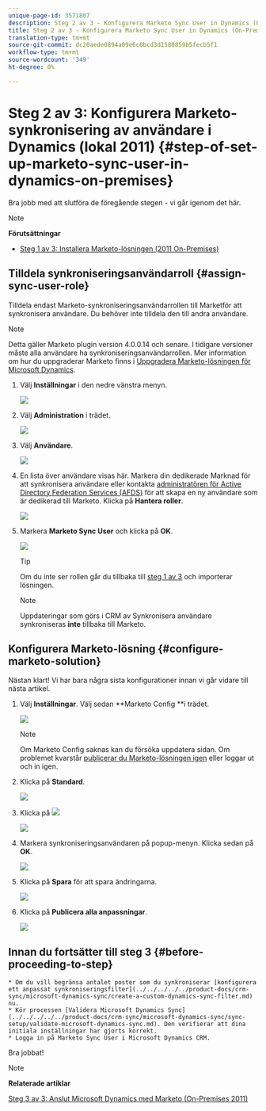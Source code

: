 ```yaml
---
unique-page-id: 3571807
description: Steg 2 av 3 - Konfigurera Marketo Sync User in Dynamics (On-Premises 2011) - Marketo Docs - Produktdokumentation
title: Steg 2 av 3 - Konfigurera Marketo Sync User in Dynamics (On-Premises 2011)
translation-type: tm+mt
source-git-commit: dc20aede0894a09e6c0bcd3d1580859b5fecb5f1
workflow-type: tm+mt
source-wordcount: '349'
ht-degree: 0%

---
```



# Steg 2 av 3: Konfigurera Marketo-synkronisering av användare i Dynamics (lokal 2011) {#step-of-set-up-marketo-sync-user-in-dynamics-on-premises}

Bra jobb med att slutföra de föregående stegen - vi går igenom det här.

>[!NOTE]
>
>**Förutsättningar**
>
>* [Steg 1 av 3: Installera Marketo-lösningen (2011 On-Premises)](step-1-of-3-install.md)

>



## Tilldela synkroniseringsanvändarroll {#assign-sync-user-role}

Tilldela endast Marketo-synkroniseringsanvändarrollen till Marketför att synkronisera användare. Du behöver inte tilldela den till andra användare.

>[!NOTE]
>
>Detta gäller Marketo plugin version 4.0.0.14 och senare. I tidigare versioner måste alla användare ha synkroniseringsanvändarrollen. Mer information om hur du uppgraderar Marketo finns i [Uppgradera Marketo-lösningen för Microsoft Dynamics](../../../../../product-docs/crm-sync/microsoft-dynamics-sync/sync-setup/download-the-marketo-lead-management-solution/upgrade-the-marketo-solution-for-microsoft-dynamics.md).

1. Välj **Inställningar** i den nedre vänstra menyn.

   ![](assets/image2015-4-2-14-3a2-3a40.png)

1. Välj **Administration** i trädet.

   ![](assets/image2015-4-2-14-3a3-3a30.png)

1. Välj **Användare**.

   ![](assets/image2015-4-2-14-3a4-3a37.png)

1. En lista över användare visas här. Markera din dedikerade Marknad för att synkronisera användare eller kontakta [administratören för Active Directory Federation Services (AFDS)](https://msdn.microsoft.com/en-us/library/bb897402.aspx) för att skapa en ny användare som är dedikerad till Marketo. Klicka på **Hantera roller**.

   ![](assets/image2015-4-2-14-3a11-3a7.png)

1. Markera **Marketo Sync User** och klicka på **OK**.

   ![](assets/image2015-4-2-14-3a15-3a0.png)

   >[!TIP]
   >
   >Om du inte ser rollen går du tillbaka till [steg 1 av 3](step-1-of-3-install.md) och importerar lösningen.

   >[!NOTE]
   >
   >Uppdateringar som görs i CRM av Synkronisera användare synkroniseras **inte** tillbaka till Marketo.

## Konfigurera Marketo-lösning {#configure-marketo-solution}

Nästan klart! Vi har bara några sista konfigurationer innan vi går vidare till nästa artikel.

1. Välj **Inställningar**. Välj sedan **Marketo Config **i trädet.

   ![](assets/image2015-4-2-14-3a20-3a51.png)

   >[!NOTE]
   >
   >Om Marketo Config saknas kan du försöka uppdatera sidan. Om problemet kvarstår [publicerar du Marketo-lösningen igen](step-1-of-3-install.md) eller loggar ut och in igen.

1. Klicka på **Standard**.

   ![](assets/image2015-4-2-14-3a27-3a30.png)

1. Klicka på ![](assets/image2015-4-2-14-3a29-3a1.png)

   ![](assets/image2015-4-2-14-3a28-3a40.png)

1. Markera synkroniseringsanvändaren på popup-menyn. Klicka sedan på **OK**.

   ![](assets/image2015-4-2-14-3a32-3a43.png)

1. Klicka på **Spara** för att spara ändringarna.

   ![](assets/image2015-4-2-14-3a34-3a15.png)

1. Klicka på **Publicera alla anpassningar**.

   ![](assets/publish-all-customizations1.png)

## Innan du fortsätter till steg 3 {#before-proceeding-to-step}

    * Om du vill begränsa antalet poster som du synkroniserar [konfigurera ett anpassat synkroniseringsfilter](../../../../../product-docs/crm-sync/microsoft-dynamics-sync/create-a-custom-dynamics-sync-filter.md) nu.
    * Kör processen [Validera Microsoft Dynamics Sync](../../../../../product-docs/crm-sync/microsoft-dynamics-sync/sync-setup/validate-microsoft-dynamics-sync.md). Den verifierar att dina initiala inställningar har gjorts korrekt.
    * Logga in på Marketo Sync User i Microsoft Dynamics CRM.

Bra jobbat!

>[!NOTE]
>
>**Relaterade artiklar**
>
>[Steg 3 av 3: Anslut Microsoft Dynamics med Marketo (On-Premises 2011)](step-3-of-3-connect.md)

